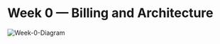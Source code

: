# Week 0 — Billing and Architecture

![Week-0-Diagram](https://user-images.githubusercontent.com/100949697/218834364-dd336684-27bb-43e2-aa26-aef46e96a6bb.jpeg)
